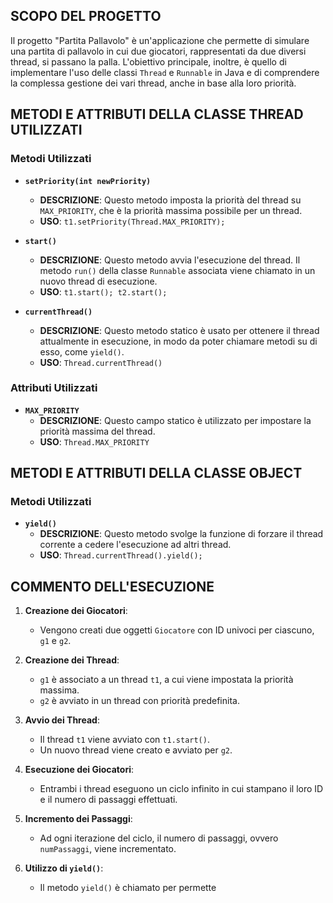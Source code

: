 ## SCOPO DEL PROGETTO

Il progetto "Partita Pallavolo" è un'applicazione che permette di simulare una partita di pallavolo in cui due giocatori, rappresentati da due diversi thread, si passano la palla. L'obiettivo principale, inoltre, è quello di implementare l'uso delle classi `Thread` e `Runnable` in Java e di comprendere la complessa gestione dei vari thread, anche in base alla loro priorità.

## METODI E ATTRIBUTI DELLA CLASSE THREAD UTILIZZATI
### Metodi Utilizzati
- **`setPriority(int newPriority)`**
  - **DESCRIZIONE**: Questo metodo imposta la priorità del thread su `MAX_PRIORITY`, che è la priorità massima possibile per un thread.
  - **USO**: `t1.setPriority(Thread.MAX_PRIORITY);` 

- **`start()`**
  - **DESCRIZIONE**: Questo metodo avvia l'esecuzione del thread. Il metodo `run()` della classe `Runnable` associata viene chiamato in un nuovo thread di esecuzione.
  - **USO**: `t1.start(); t2.start();`

- **`currentThread()`**
  - **DESCRIZIONE**: Questo metodo statico è usato per ottenere il thread attualmente in esecuzione, in modo da poter chiamare metodi su di esso, come `yield()`.
  - **USO**: `Thread.currentThread()`

### Attributi Utilizzati
- **`MAX_PRIORITY`**
  - **DESCRIZIONE**: Questo campo statico è utilizzato per impostare la priorità massima del thread.
  - **USO**: `Thread.MAX_PRIORITY`

## METODI E ATTRIBUTI DELLA CLASSE OBJECT
### Metodi Utilizzati
- **`yield()`**
  - **DESCRIZIONE**: Questo metodo svolge la funzione di forzare il thread corrente a cedere l'esecuzione ad altri thread.
  - **USO**: `Thread.currentThread().yield();`

## COMMENTO DELL'ESECUZIONE

1. **Creazione dei Giocatori**:
   - Vengono creati due oggetti `Giocatore` con ID univoci per ciascuno, `g1` e `g2`.

2. **Creazione dei Thread**:
   - `g1` è associato a un thread `t1`, a cui viene impostata la priorità massima. 
   - `g2` è avviato in un thread con priorità predefinita.

3. **Avvio dei Thread**:
   - Il thread `t1` viene avviato con `t1.start()`.
   - Un nuovo thread viene creato e avviato per `g2`.

4. **Esecuzione dei Giocatori**:
   - Entrambi i thread eseguono un ciclo infinito in cui stampano il loro ID e il numero di passaggi effettuati.

5. **Incremento dei Passaggi**:
   - Ad ogni iterazione del ciclo, il numero di passaggi, ovvero `numPassaggi`, viene incrementato.

6. **Utilizzo di `yield()`**:
   - Il metodo `yield()` è chiamato per permette
